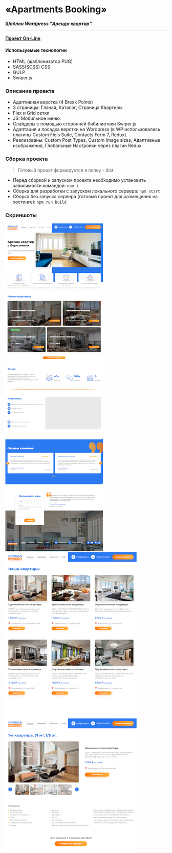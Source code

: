 # «Apartments Booking»

**_Шаблон Wordpress "Аренда квартир"._**

---

**[Проект On-Line](https://apartments.dendev.ru/)**

#### Используемые технологии

- HTML (шаблонизатор PUG)
- SASS(SCSS) CSS
- GULP
- Swiper.js

### Описание проекта

- Адаптивная верстка (4 Break Points)
- 3 страницы: Гланая, Каталог, Страница Квартиры
- Flex и Grid сетки
- JS: Мобильное меню.
- Слайдеры с помощью сторонней бибилиотеки Swiper.js
- Адаптация и посадка верстки на Wordpress (в WP использовались плагины Custom Fiels Suite, Contacts Form 7, Redux).
- Реализованы: Custom Post Types, Custom Image sizes, Адаптивные изображения, Глобальные Настройки через плагин Redux.

### Сборка проекта

> Готовый проект формируется в папку - dist.

- Перед сборкой и запуском проекта необходимо установить зависимости командой: `npm i`
- Сборка для разработки с запуском локального сервера: `npm start`
- Сборка без запуска сервера (готовый проект для размещения на хостинге): `npm run build`

### Скриншоты

![Скриншот Главная](/screenshots/index.jpg)
![Скриншот Каталог и Страница Товара (TAB - Описание)](/screenshots/secondary.jpg)
